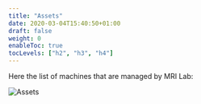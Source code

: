 ```yaml
---
title: "Assets"
date: 2020-03-04T15:40:50+01:00
draft: false
weight: 0
enableToc: true
tocLevels: ["h2", "h3", "h4"]
---
```


Here the list of machines that are managed by MRI Lab:

![Assets](/images/Assets.png)

